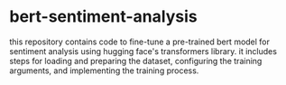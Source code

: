 # bert-sentiment-analysis

this repository contains code to fine-tune a pre-trained bert model for sentiment analysis using hugging face's transformers library. it includes steps for loading and preparing the dataset, configuring the training arguments, and implementing the training process.
